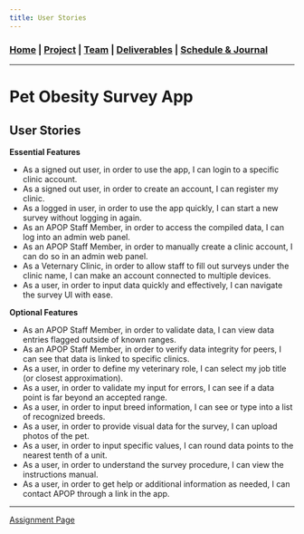 ```yaml
---
title: User Stories
---
```

### [Home](https://mtcahill57.github.io/523-fa20-m.github.io/) \| [Project](project.md) \| [Team](team.md) \| [Deliverables](deliverables.md) \| [Schedule & Journal](journal-sched.md)

___

# Pet Obesity Survey App
## User Stories

__Essential Features__

- As a signed out user, in order to use the app, I can login to a specific clinic account.
- As a signed out user, in order to create an account, I can register my clinic.
- As a logged in user, in order to use the app quickly, I can start a new survey without logging in again.
- As an APOP Staff Member, in order to access the compiled data, I can log into an admin web panel.
- As an APOP Staff Member, in order to manually create a clinic account, I can do so in an admin web panel.
- As a Veternary Clinic, in order to allow staff to fill out surveys under the clinic name, I can make an account connected to multiple devices.
- As a user, in order to input data quickly and effectively, I can navigate the survey UI with ease.

__Optional Features__

- As an APOP Staff Member, in order to validate data, I can view data entries flagged outside of known ranges.
- As an APOP Staff Member, in order to verify data integrity for peers, I can see that data is linked to specific clinics.
- As a user, in order to define my veterinary role, I can select my job title (or closest approximation).
- As a user, in order to validate my input for errors, I can see if a data point is far beyond an accepted range.
- As a user, in order to input breed information, I can see or type into a list of recognized breeds.
- As a user, in order to provide visual data for the survey, I can upload photos of the pet.
- As a user, in order to input specific values, I can round data points to the nearest tenth of a unit.
- As a user, in order to understand the survey procedure, I can view the instructions manual.
- As a user, in order to get help or additional information as needed, I can contact APOP through a link in the app.

___
[Assignment Page](https://comp523.cs.unc.edu/user-stories/)
